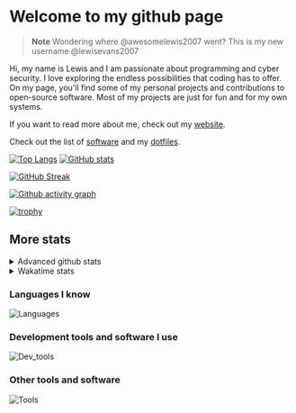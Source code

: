 # Welcome to my github page

> **Note**
> Wondering where @awesomelewis2007 went? This is my new username @lewisevans2007

Hi, my name is Lewis and I am passionate about programming and cyber security. I love exploring the endless possibilities that coding has to offer. On my page, you'll find some of my personal projects and contributions to open-source software. Most of my projects are just for fun and for my own systems.

If you want to read more about me, check out my [website](https://lewisevans2007.github.io/).

Check out the list of [software](https://github.com/lewisevans2007/lewisevans2007/blob/master/software.md) and my [dotfiles](https://github.com/lewisevans2007/dotfiles).

[![Top Langs](https://github-readme-stats.vercel.app/api/top-langs/?username=lewisevans2007&hide=html,css,jupyter%20notebook&langs_count=10&layout=donut&theme=transparent&exclude_repo=GPT-code-repository)](https://github.com/anuraghazra/github-readme-stats) 
[![GitHub stats](https://github-readme-stats.vercel.app/api?username=lewisevans2007&show_icons=true&theme=transparent)](https://github.com/anuraghazra/github-readme-stats)

[![GitHub Streak](https://streak-stats.demolab.com?user=Awesomelewis2007&theme=transparent)](https://git.io/streak-stats)

[![Github activity graph](https://github-readme-activity-graph.vercel.app/graph?username=lewisevans2007&theme=github-compact&area=true)](https://github.com/ashutosh00710/github-readme-activity-graph)

[![trophy](https://github-profile-trophy.vercel.app/?username=lewisevans2007&theme=darkhub)](https://github.com/ryo-ma/github-profile-trophy)

## More stats
<details close>
<summary>Advanced github stats</summary>
<br>
  
![Metrics](https://raw.githubusercontent.com/lewisevans2007/lewisevans2007/master/github-metrics.svg)
  
</details>

<details close>
<summary>Wakatime stats</summary>
<br>

<!--START_SECTION:waka-->

```txt
Markdown     25 mins         ███████░░░░░░░░░░░░░░░░░░   27.89 %
Bash         21 mins         █████▓░░░░░░░░░░░░░░░░░░░   22.96 %
Rust         16 mins         ████▒░░░░░░░░░░░░░░░░░░░░   17.75 %
CSV          7 mins          ██░░░░░░░░░░░░░░░░░░░░░░░   08.43 %
C#           3 mins          █░░░░░░░░░░░░░░░░░░░░░░░░   04.21 %
JSON         3 mins          █░░░░░░░░░░░░░░░░░░░░░░░░   03.62 %
XAML         2 mins          ▓░░░░░░░░░░░░░░░░░░░░░░░░   02.75 %
Text         2 mins          ▓░░░░░░░░░░░░░░░░░░░░░░░░   02.48 %
Batchfile    2 mins          ▓░░░░░░░░░░░░░░░░░░░░░░░░   02.47 %
Other        2 mins          ▓░░░░░░░░░░░░░░░░░░░░░░░░   02.26 %
HTML         1 min           ▒░░░░░░░░░░░░░░░░░░░░░░░░   01.99 %
INI          1 min           ▒░░░░░░░░░░░░░░░░░░░░░░░░   01.28 %
JavaScript   0 secs          ▒░░░░░░░░░░░░░░░░░░░░░░░░   00.85 %
C            0 secs          ░░░░░░░░░░░░░░░░░░░░░░░░░   00.39 %
YAML         0 secs          ░░░░░░░░░░░░░░░░░░░░░░░░░   00.24 %
```

<!--END_SECTION:waka-->
</details>

### Languages I know
![Languages](https://skillicons.dev/icons?i=python,cpp,cs,c,javascript,nodejs,dotnet,bash,css,html,rust)
### Development tools and software I use
![Dev_tools](https://skillicons.dev/icons?i=git,docker,github,googlecloud,vscode,visualstudio,raspberrypi,linux,powershell,replit)
### Other tools and software
![Tools](https://skillicons.dev/icons?i=blender,ps,pr,ai,xd,figma)

